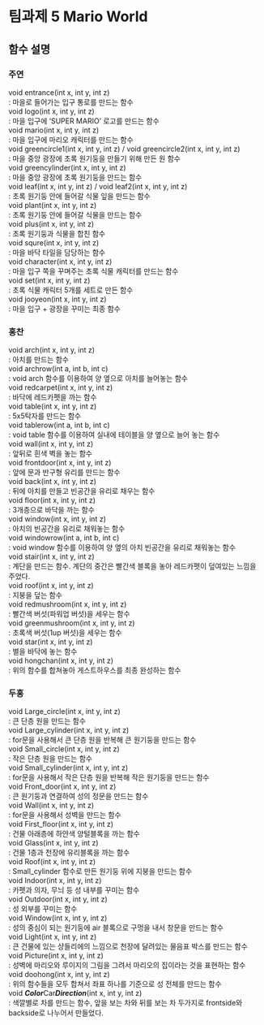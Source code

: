 # 팀과제 5 Mario World  
## 함수 설명

### 주연
void entrance(int x, int y, int z)  
: 마을로 들어가는 입구 통로를 만드는 함수  
void logo(int x, int y, int z)  
: 마을 입구에 ‘SUPER MARIO’ 로고를 만드는 함수  
void mario(int x, int y, int z)  
: 마을 입구에 마리오 캐릭터를 만드는 함수  
void greencircle1(int x, int y, int z) / void greencircle2(int x, int y, int z)  
: 마을 중앙 광장에 초록 원기둥을 만들기 위해 만든 원 함수  
void greencylinder(int x, int y, int z)  
: 마을 중앙 광장에 초록 원기둥을 만드는 함수  
void leaf(int x, int y, int z) / void leaf2(int x, int y, int z)  
: 초록 원기둥 안에 들어갈 식물 잎을 만드는 함수  
void plant(int x, int y, int z)  
: 초록 원기둥 안에 들어갈 식물을 만드는 함수  
void plus(int x, int y, int z)  
: 초록 원기둥과 식물을 합친 함수  
void squre(int x, int y, int z)  
: 마을 바닥 타일을 담당하는 함수  
void character(int x, int y, int z)  
: 마을 입구 쪽을 꾸며주는 초록 식물 캐릭터를 만드는 함수  
void set(int x, int y, int z)  
: 초록 식물 캐릭터 5개를 세트로 만든 함수  
void jooyeon(int x, int y, int z)  
: 마을 입구 + 광장을 꾸미는 최종 함수  
### 홍찬
void arch(int x, int y, int z)  
: 아치를 만드는 함수  
void archrow(int a, int b, int c)  
: void arch 함수를 이용하여 양 옆으로 아치를 늘어놓는 함수  
void redcarpet(int x, int y, int z)  
: 바닥에 레드카펫을 까는 함수  
void table(int x, int y, int z)  
: 5x5탁자를 만드는 함수  
void tablerow(int a, int b, int c)  
: void table 함수를 이용하여 실내에 테이블을  양 옆으로 늘어 놓는 함수  
void wall(int x, int y, int z)  
: 앞뒤로 흰색 벽을 놓는 함수  
void frontdoor(int x, int y, int z)  
: 앞에 문과 반구형 유리를  만드는 함수  
void back(int x, int y, int z)  
: 뒤에 아치를 만들고 빈공간을 유리로 채우는 함수  
void floor(int x, int y, int z)  
: 3개층으로 바닥을 까는 함수  
void window(int x, int y, int z)  
: 아치의 빈공간을 유리로 채워놓는 함수  
void windowrow(int a, int b, int c)  
: void window 함수를 이용하여 양 옆의 아치 빈공간을 유리로 채워놓는 함수  
void stair(int x, int y, int z)  
: 계단을 만드는 함수. 계단의 중간은 빨간색 블록을 놓아 레드카펫이 덮여있는 느낌을 주었다.  
void roof(int x, int y, int z)  
: 지붕을 덮는 함수  
void redmushroom(int x, int y, int z)  
: 빨간색 버섯(파워업 버섯)을 세우는 함수  
void greenmushroom(int x, int y, int z)  
: 초록색 버섯(1up 버섯)을 세우는 함수  
void star(int x, int y, int z)  
: 별을 바닥에 놓는 함수  
void hongchan(int x, int y, int z)  
: 위의 함수를 합쳐놓아 게스트하우스를 최종 완성하는 함수  
### 두홍
void Large_circle(int x, int y, int z)    
: 큰 단층 원을 만드는 함수  
void Large_cylinder(int x, int y, int z)  
: for문을 사용해서 큰 단층 원을 반복해 큰 원기둥을 만드는 함수  
void Small_circle(int x, int y, int z)   
: 작은 단층 원을 만드는 함수  
void Small_cylinder(int x, int y, int z)  
: for문을 사용해서 작은 단층 원을 반복해 작은 원기둥을 만드는 함수  
void Front_door(int x, int y, int z)   
: 큰 원기둥과 연결하여 성의 정문을 만드는 함수  
void Wall(int x, int y, int z)   
: for문을 사용해서 성벽을 만드는 함수  
void First_floor(int x, int y, int z)  
: 건물 아래층에 하얀색 양털블록을 까는 함수  
void Glass(int x, int y, int z)  
: 건물 1층과 천장에 유리블록을 까는 함수  
void Roof(int x, int y, int z)   
: Small_cylinder 함수로 만든 원기둥 위에 지붕을 만드는 함수  
void Indoor(int x, int y, int z)  
: 카펫과 의자, 무늬 등 성 내부를 꾸미는 함수  
void Outdoor(int x, int y, int z)   
: 성 외부를 꾸미는 함수  
void Window(int x, int y, int z)  
: 성의 중심이 되는 원기둥에 air 블록으로 구멍을 내서 창문을 만드는 함수  
void Light(int x, int y, int z)  
: 큰 건물에 있는 샹들리에의 느낌으로 천장에 달려있는 물음표 박스를 만드는 함수  
void Picture(int x, int y, int z)  
: 성벽에 마리오와 루이지의 그림을 그려서 마리오의 집이라는 것을 표현하는 함수  
void doohong(int x, int y, int z)   
: 위의 함수들을 모두 합쳐서 좌표 하나를 기준으로 성 전체를 만드는 함수  
void ***Color***Car***Direction***(int x, int y, int z)  
: 색깔별로 차를 만드는 함수, 앞을 보는 차와 뒤를 보는 차 두가지로 frontside와 backside로 나누어서 만들었다.    

